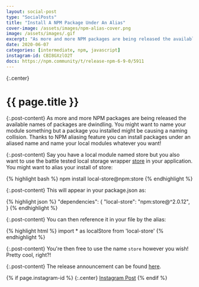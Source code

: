 ```yaml
---
layout: social-post
type: "SocialPosts"
title: "Install A NPM Package Under An Alias"
cover-image: /assets/images/npm-alias-cover.png
image: /assets/images/.gif
excerpt: "As more and more NPM packages are being released the available names of packages are dwindling. You might want to name your module something but a package you installed might be causing a naming collision. Thanks to NPM aliasing feature you can install packages under an aliased name..."
date: 2020-06-07
categories: [intermediate, npm, javascript]
instagram-id: CBI8GXzlO2T
docs: https://npm.community/t/release-npm-6-9-0/5911
---
```

{:.center}
# {{ page.title }}

{:.post-content}
As more and more NPM packages are being released the available names of packages
are dwindling. You might want to name your module something but a package you
installed might be causing a naming collision. Thanks to NPM aliasing feature
you can install packages under an aliased name and name your local modules
whatever you want!

{:.post-content}
Say you have a local module named store but you also want to use the battle
tested local storage wrapper <a href="https://www.npmjs.com/package/store" target="_blank">store</a>
in your application. You might want to alias your install of store:

{% highlight bash %}
npm install local-store@npm:store
{% endhighlight %}

{:.post-content}
This will appear in your package.json as:

{% highlight json %}
  "dependencies": {
    "local-store": "npm:store@^2.0.12",
   }
{% endhighlight %}

{:.post-content}
You can then reference it in your file by the alias:

{% highlight html %}
import * as localStore from 'local-store'
{% endhighlight %}

{:.post-content}
You're then free to use the name `store` however you wish! Pretty cool, right?!

{:.post-content}
The release announcement can be found <a href="{{page.docs}}" target="_blank">here</a>.

{% if page.instagram-id %}
{:.center}
<a class="insta-link" href="https://www.instagram.com/p/{{page.instagram-id}}" target="_blank">Instagram Post</a>
{% endif %}
